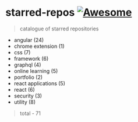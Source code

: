 # starred-repos [![Awesome](https://cdn.rawgit.com/sindresorhus/awesome/d7305f38d29fed78fa85652e3a63e154dd8e8829/media/badge.svg)](https://github.com/sindresorhus/awesome)

> catalogue of starred repositories

- angular (24)
- chrome extension (1)
- css (7)
- framework (6)
- graphql (4)
- online learning (5)
- portfolio (2)
- react applications (5)
- react (6)
- security (3)
- utility (8)

> total - 71

